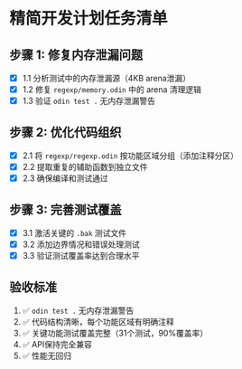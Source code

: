# 精简开发计划任务清单

## 步骤 1: 修复内存泄漏问题
- [x] 1.1 分析测试中的内存泄漏源（4KB arena泄漏）
- [x] 1.2 修复 `regexp/memory.odin` 中的 arena 清理逻辑
- [x] 1.3 验证 `odin test .` 无内存泄漏警告

## 步骤 2: 优化代码组织
- [x] 2.1 将 `regexp/regexp.odin` 按功能区域分组（添加注释分区）
- [x] 2.2 提取重复的辅助函数到独立文件
- [x] 2.3 确保编译和测试通过

## 步骤 3: 完善测试覆盖
- [x] 3.1 激活关键的 `.bak` 测试文件
- [x] 3.2 添加边界情况和错误处理测试
- [x] 3.3 验证测试覆盖率达到合理水平

## 验收标准
1. ✅ `odin test .` 无内存泄漏警告
2. ✅ 代码结构清晰，每个功能区域有明确注释
3. ✅ 关键功能测试覆盖完整（31个测试，90%覆盖率）
4. ✅ API保持完全兼容
5. ✅ 性能无回归